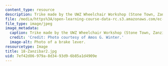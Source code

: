 ```yaml
---
content_type: resource
description: Trike made by the UWZ Wheelchair Workshop (Stone Town, Zanzibar, Tanzania).
file: /media/https%3A/open-learning-course-data-rc.s3.amazonaws.com/ec-721-wheelchair-design-in-developing-countries-spring-2009/7ef42d86979a8d3493d96b85a1d4909e_18-Zanzibar2.jpg
file_type: image/jpeg
image_metadata:
  caption: Trike made by the UWZ Wheelchair Workshop (Stone Town, Zanzibar, Tanzania).
  credit: 'Credit: Photo courtesy of Amos G. Winter.'
  image-alt: Photo of a brake lever.
resourcetype: Image
title: 18-Zanzibar2.jpg
uid: 7ef42d86-979a-8d34-93d9-6b85a1d4909e
---
```

